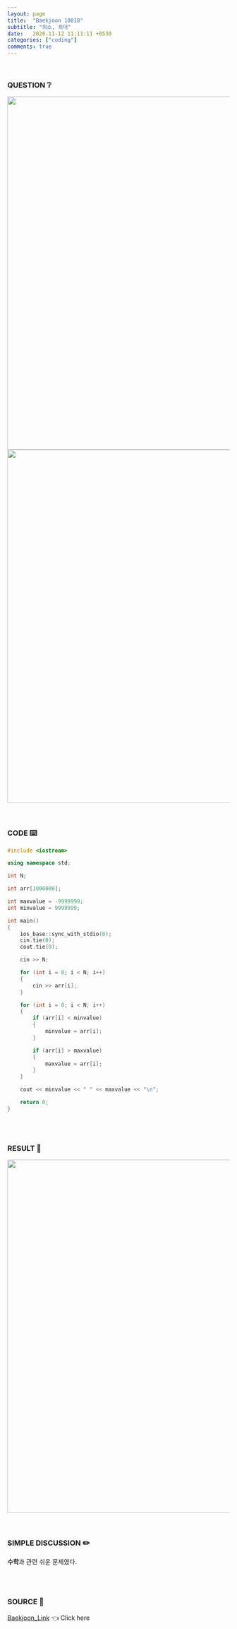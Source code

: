 ```yaml
---
layout: page
title:  "Baekjoon 10818"
subtitle: "최소, 최대"
date:   2020-11-12 11:11:11 +0530
categories: ["coding"]
comments: true
---
```


<br>

### QUESTION ❔

<img src="{{ '/assets/baekjoon/10818.jpg' }}" style="width: 800px; height: auto; margin-left: auto; margin-right: auto; display: block;">
<img src="{{ '/assets/baekjoon/10818a.jpg' }}" style="width: 800px; height: auto; margin-left: auto; margin-right: auto; display: block;">  

<br>
<br>

### CODE ⌨️

```c++
#include <iostream>

using namespace std;

int N;

int arr[1000000];

int maxvalue = -9999999;
int minvalue = 9999999;

int main()
{
	ios_base::sync_with_stdio(0);
	cin.tie(0);
	cout.tie(0);

	cin >> N;

	for (int i = 0; i < N; i++)
	{
		cin >> arr[i];
	}

	for (int i = 0; i < N; i++)
	{
		if (arr[i] < minvalue)
		{
			minvalue = arr[i];
		}

		if (arr[i] > maxvalue)
		{
			maxvalue = arr[i];
		}
	}

	cout << minvalue << " " << maxvalue << "\n";

	return 0;
}
```  

<br>
<br>

### RESULT 💛

<img src="{{ '/assets/baekjoon/10818r.jpg' }}" style="width: 800px; height: auto; margin-left: auto; margin-right: auto; display: block;">  

<br>
<br>

### SIMPLE DISCUSSION ✏️

**수학**과 관련 쉬운 문제였다.  

<br>
<br>

### SOURCE 💎

[Baekjoon_Link][link] 👈 Click here  

<br>

<script src="https://utteranc.es/client.js"
        repo="DCherish/DCherish.github.io"
        issue-term="pathname"
        theme="boxy-light"
        crossorigin="anonymous"
        async>
</script>

[link]: https://www.acmicpc.net/problem/10818